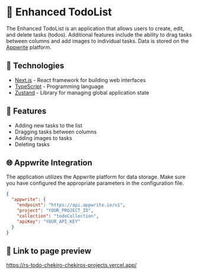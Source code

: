 # 📝 Enhanced TodoList

The Enhanced TodoList  is an application that allows users to create, edit, and delete tasks (todos). Additional features include the ability to drag tasks between columns and add images to individual tasks. Data is stored on the [Appwrite](https://appwrite.io/) platform.

## 🚀 Technologies

- [Next.js](https://nextjs.org/) - React framework for building web interfaces
- [TypeScript](https://www.typescriptlang.org/) - Programming language
- [Zustand](https://zustand.surge.sh/) - Library for managing global application state

## 🎯 Features

- Adding new tasks to the list
- Dragging tasks between columns
- Adding images to tasks
- Deleting tasks

## 🌐 Appwrite Integration

The application utilizes the Appwrite platform for data storage. Make sure you have configured the appropriate parameters in the configuration file.

```json
{
  "appwrite": {
    "endpoint": "https://api.appwrite.io/v1",
    "project": "YOUR_PROJECT_ID",
    "collection": "todoCollection",
    "apiKey": "YOUR_API_KEY"
  }
}
```


## 🔗 Link to page preview

https://rs-todo-chekiro-chekiros-projects.vercel.app/
